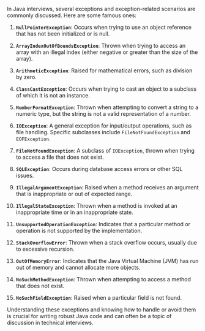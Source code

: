 In Java interviews, several exceptions and exception-related scenarios are commonly discussed. Here are some famous ones:

1. **`NullPointerException`**: Occurs when trying to use an object reference that has not been initialized or is null.

2. **`ArrayIndexOutOfBoundsException`**: Thrown when trying to access an array with an illegal index (either negative or greater than the size of the array).

3. **`ArithmeticException`**: Raised for mathematical errors, such as division by zero.

4. **`ClassCastException`**: Occurs when trying to cast an object to a subclass of which it is not an instance.

5. **`NumberFormatException`**: Thrown when attempting to convert a string to a numeric type, but the string is not a valid representation of a number.

6. **`IOException`**: A general exception for input/output operations, such as file handling. Specific subclasses include `FileNotFoundException` and `EOFException`.

7. **`FileNotFoundException`**: A subclass of `IOException`, thrown when trying to access a file that does not exist.

8. **`SQLException`**: Occurs during database access errors or other SQL issues.

9. **`IllegalArgumentException`**: Raised when a method receives an argument that is inappropriate or out of expected range.

10. **`IllegalStateException`**: Thrown when a method is invoked at an inappropriate time or in an inappropriate state.

11. **`UnsupportedOperationException`**: Indicates that a particular method or operation is not supported by the implementation.

12. **`StackOverflowError`**: Thrown when a stack overflow occurs, usually due to excessive recursion.

13. **`OutOfMemoryError`**: Indicates that the Java Virtual Machine (JVM) has run out of memory and cannot allocate more objects.

14. **`NoSuchMethodException`**: Thrown when attempting to access a method that does not exist.

15. **`NoSuchFieldException`**: Raised when a particular field is not found.

Understanding these exceptions and knowing how to handle or avoid them is crucial for writing robust Java code and can often be a topic of discussion in technical interviews.